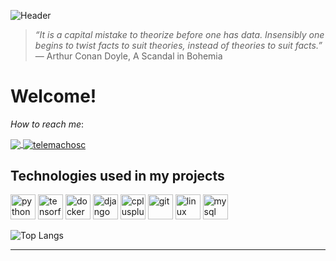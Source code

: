 ![Header](https://github.com/telemachosc/telemachosc/blob/master/network_banner.gif?raw=true"Header")
>  _“It is a capital mistake to theorize before one has data. Insensibly one begins to twist facts to suit theories, instead of theories to suit facts.”_  
> — Arthur Conan Doyle, A Scandal in Bohemia

<!-- in your header -->
<link rel="stylesheet" href="https://cdn.jsdelivr.net/gh/devicons/devicon@v2.8.2/devicon.min.css">

<!-- in your body -->
<i class="devicon-python-plain-wordmark"></i>

# Welcome!



_How to reach me_:  

[<img align="center" src="https://img.icons8.com/fluent/32/000000/email-open.png"/> ](mailto:telemachosc@gmail.com?subject=I%20have%20a%20job%20for%20you!)
[<img align="center" src="https://icon-icons.com/icons2/1753/PNG/32/iconfinder-social-media-applications-14linkedin-4102586_113786.png" alt="telemachosc"/>](https://linkedin.com/in/telemachosc)

## Technologies used in my projects
<p align="left">
  <img src="https://img.icons8.com/color/48/000000/python.png" alt="python" width="40" height="40"/>
  <img src="https://www.vectorlogo.zone/logos/tensorflow/tensorflow-icon.svg" alt="tensorflow" width="40" height="40"/>
  <img src="https://img.icons8.com/color/48/000000/docker.png" alt="docker" width="40" height="40"/>
  <img src="https://img.icons8.com/color/48/000000/django.png" alt="django" width="40" height="40"/>
  <img src="https://img.icons8.com/color/48/000000/c-plus-plus-logo.png" alt="cplusplus" width="40" height="40"/>
  <img src="https://www.vectorlogo.zone/logos/git-scm/git-scm-icon.svg" alt="git" width="40" height="40"/>
  <img src="https://img.icons8.com/color/48/000000/linux.png" alt="linux" width="40" height="40"/>
  <img src="https://github.com/telemachosc/static/blob/main/mysql.png" alt="mysql" width="40" height="40"/>
</p>

![Top Langs](https://github-readme-stats.vercel.app/api/top-langs/?username=telemachosc&layout=compact&theme=tokyonight)




***


<!----- ![Telemacho's github stats](https://github-readme-stats.vercel.app/api?username=telemachosc&show_icons=true&theme=tokyonight)>

<!----https://towardsdatascience.com/explore-new-github-readme-feature-7d5cc21bf02f>
<!--- https://github.com/anuraghazra/github-readme-stats --->
